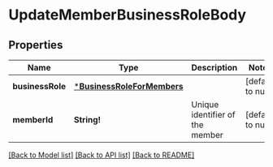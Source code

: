 # UpdateMemberBusinessRoleBody

## Properties
Name | Type | Description | Notes
------------ | ------------- | ------------- | -------------
**businessRole** | [***BusinessRoleForMembers**](BusinessRoleForMembers.md) |  | [default to null]
**memberId** | **String!** | Unique identifier of the member | [default to null]

[[Back to Model list]](../README.md#documentation-for-models) [[Back to API list]](../README.md#documentation-for-api-endpoints) [[Back to README]](../README.md)


